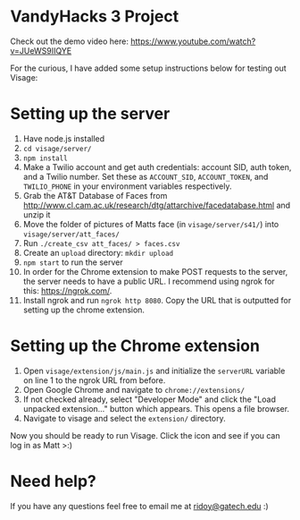 # VandyHacks 3 Project

Check out the demo video here: https://www.youtube.com/watch?v=JUeWS9IIQYE

For the curious, I have added some setup instructions below for testing out Visage:

# Setting up the server

1. Have node.js installed
2. `cd visage/server/`
3. `npm install`
4. Make a Twilio account and get auth credentials: account SID, auth token, and a Twilio number. Set these as `ACCOUNT_SID`, `ACCOUNT_TOKEN`, and `TWILIO_PHONE` in your environment variables respectively.
5. Grab the AT&T Database of Faces from http://www.cl.cam.ac.uk/research/dtg/attarchive/facedatabase.html and unzip it
6. Move the folder of pictures of Matts face (in `visage/server/s41/`) into `visage/server/att_faces/`
7. Run `./create_csv att_faces/ > faces.csv`
8. Create an `upload` directory: `mkdir upload`
9. `npm start` to run the server
10. In order for the Chrome extension to make POST requests to the server, the server needs to have a public URL. I recommend using ngrok for this: https://ngrok.com/.
11. Install ngrok and run `ngrok http 8080`. Copy the URL that is outputted for setting up the chrome extension.

# Setting up the Chrome extension

1. Open `visage/extension/js/main.js` and initialize the `serverURL` variable on line 1 to the ngrok URL from before.
2. Open Google Chrome and navigate to `chrome://extensions/`
3. If not checked already, select "Developer Mode" and click the "Load unpacked extension..." button which appears. This opens a file browser.
4. Navigate to visage and select the `extension/` directory.

Now you should be ready to run Visage. Click the icon and see if you can log in as Matt >:)

# Need help?

If you have any questions feel free to email me at ridoy@gatech.edu :)
